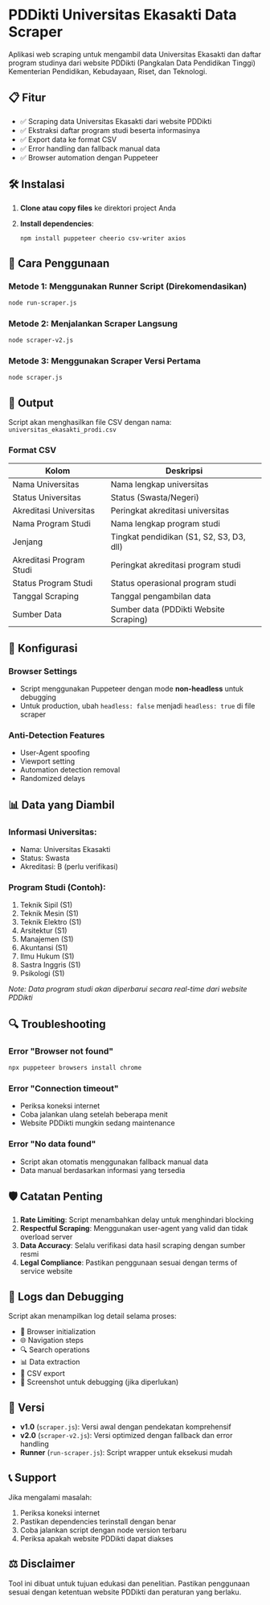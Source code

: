 # PDDikti Universitas Ekasakti Data Scraper

Aplikasi web scraping untuk mengambil data Universitas Ekasakti dan daftar program studinya dari website PDDikti (Pangkalan Data Pendidikan Tinggi) Kementerian Pendidikan, Kebudayaan, Riset, dan Teknologi.

## 📋 Fitur

- ✅ Scraping data Universitas Ekasakti dari website PDDikti
- ✅ Ekstraksi daftar program studi beserta informasinya
- ✅ Export data ke format CSV
- ✅ Error handling dan fallback manual data
- ✅ Browser automation dengan Puppeteer

## 🛠️ Instalasi

1. **Clone atau copy files** ke direktori project Anda

2. **Install dependencies**:
   ```bash
   npm install puppeteer cheerio csv-writer axios
   ```

## 🚀 Cara Penggunaan

### Metode 1: Menggunakan Runner Script (Direkomendasikan)
```bash
node run-scraper.js
```

### Metode 2: Menjalankan Scraper Langsung
```bash
node scraper-v2.js
```

### Metode 3: Menggunakan Scraper Versi Pertama
```bash
node scraper.js
```

## 📁 Output

Script akan menghasilkan file CSV dengan nama: `universitas_ekasakti_prodi.csv`

### Format CSV
| Kolom | Deskripsi |
|-------|-----------|
| Nama Universitas | Nama lengkap universitas |
| Status Universitas | Status (Swasta/Negeri) |
| Akreditasi Universitas | Peringkat akreditasi universitas |
| Nama Program Studi | Nama lengkap program studi |
| Jenjang | Tingkat pendidikan (S1, S2, S3, D3, dll) |
| Akreditasi Program Studi | Peringkat akreditasi program studi |
| Status Program Studi | Status operasional program studi |
| Tanggal Scraping | Tanggal pengambilan data |
| Sumber Data | Sumber data (PDDikti Website Scraping) |

## 🔧 Konfigurasi

### Browser Settings
- Script menggunakan Puppeteer dengan mode **non-headless** untuk debugging
- Untuk production, ubah `headless: false` menjadi `headless: true` di file scraper

### Anti-Detection Features
- User-Agent spoofing
- Viewport setting
- Automation detection removal
- Randomized delays

## 📊 Data yang Diambil

### Informasi Universitas:
- Nama: Universitas Ekasakti
- Status: Swasta
- Akreditasi: B (perlu verifikasi)

### Program Studi (Contoh):
1. Teknik Sipil (S1)
2. Teknik Mesin (S1)
3. Teknik Elektro (S1)
4. Arsitektur (S1)
5. Manajemen (S1)
6. Akuntansi (S1)
7. Ilmu Hukum (S1)
8. Sastra Inggris (S1)
9. Psikologi (S1)

*Note: Data program studi akan diperbarui secara real-time dari website PDDikti*

## 🔍 Troubleshooting

### Error "Browser not found"
```bash
npx puppeteer browsers install chrome
```

### Error "Connection timeout"
- Periksa koneksi internet
- Coba jalankan ulang setelah beberapa menit
- Website PDDikti mungkin sedang maintenance

### Error "No data found"
- Script akan otomatis menggunakan fallback manual data
- Data manual berdasarkan informasi yang tersedia

## 🛡️ Catatan Penting

1. **Rate Limiting**: Script menambahkan delay untuk menghindari blocking
2. **Respectful Scraping**: Menggunakan user-agent yang valid dan tidak overload server
3. **Data Accuracy**: Selalu verifikasi data hasil scraping dengan sumber resmi
4. **Legal Compliance**: Pastikan penggunaan sesuai dengan terms of service website

## 📝 Logs dan Debugging

Script akan menampilkan log detail selama proses:
- 🚀 Browser initialization
- 🌐 Navigation steps
- 🔍 Search operations
- 📊 Data extraction
- 💾 CSV export
- 📸 Screenshot untuk debugging (jika diperlukan)

## 🔄 Versi

- **v1.0** (`scraper.js`): Versi awal dengan pendekatan komprehensif
- **v2.0** (`scraper-v2.js`): Versi optimized dengan fallback dan error handling
- **Runner** (`run-scraper.js`): Script wrapper untuk eksekusi mudah

## 📞 Support

Jika mengalami masalah:
1. Periksa koneksi internet
2. Pastikan dependencies terinstall dengan benar
3. Coba jalankan script dengan node version terbaru
4. Periksa apakah website PDDikti dapat diakses

## ⚖️ Disclaimer

Tool ini dibuat untuk tujuan edukasi dan penelitian. Pastikan penggunaan sesuai dengan ketentuan website PDDikti dan peraturan yang berlaku.